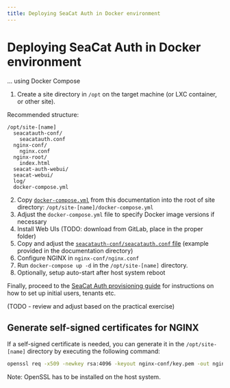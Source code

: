 ```yaml
---
title: Deploying SeaCat Auth in Docker environment
---
```


# Deploying SeaCat Auth in Docker environment

... using Docker Compose

1. Create a site directory in `/opt` on the target machine (or LXC container, or other site).

Recommended structure:
```
/opt/site-[name]
  seacatauth-conf/
    seacatauth.conf
  nginx-conf/
    nginx.conf
  nginx-root/
    index.html
  seacat-auth-webui/
  seacat-webui/
  log/
  docker-compose.yml
```

2. Copy [`docker-compose.yml`](./docker-compose.yml) from this documentation into the root of site directory: `/opt/site-[name]/docker-compose.yml`
3. Adjust the `docker-compose.yml` file to specify Docker image versions if necessary
4. Install Web UIs (TODO: download from GitLab, place in the proper folder)
5. Copy and adjust the [`seacatauth-conf/seacatauth.conf` file](./seacatauth-conf/seacatauth.conf) (example provided in the documentation directory)
5. Configure NGINX in `nginx-conf/nginx.conf`
6. Run `docker-compose up -d` in the `/opt/site-[name]` directory.
7. Optionally, setup auto-start after host system reboot

Finally, proceed to the [SeaCat Auth provisioning guide](/doc/provisioning) for instructions on how to set up initial users, tenants etc.

(TODO - review and adjust based on the practical exercise)


## Generate self-signed certificates for NGINX

If a self-signed certificate is needed, you can generate it in the `/opt/site-[name]` directory 
by executing the following command:

```sh
openssl req -x509 -newkey rsa:4096 -keyout nginx-conf/key.pem -out nginx-conf/cert.pem -days 365 -nodes
```

Note: OpenSSL has to be installed on the host system.

